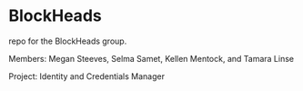 # BlockHeads
repo for the BlockHeads group.

Members: Megan Steeves, Selma Samet, Kellen Mentock, and Tamara Linse

Project: Identity and Credentials Manager
